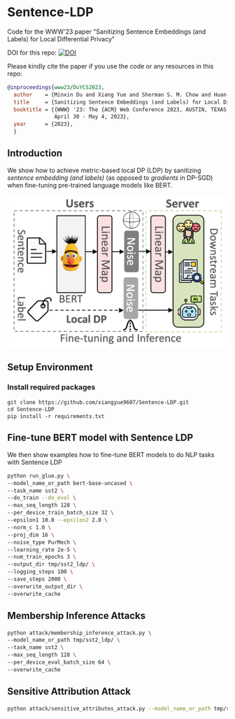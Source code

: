 # Sentence-LDP

Code for the WWW'23 paper "Sanitizing Sentence Embeddings (and Labels) for Local Differential Privacy"

DOI for this repo: [![DOI](https://zenodo.org/badge/598283362.svg)](https://zenodo.org/badge/latestdoi/598283362)

Please kindly cite the paper if you use the code or any resources in this repo:

```bib
@inproceedings{www23/DuYCS2023,
  author    = {Minxin Du and Xiang Yue and Sherman S. M. Chow and Huan Sun},
  title     = {Sanitizing Sentence Embeddings (and Labels) for Local Differential Privacy},
  booktitle = {{WWW} '23: The {ACM} Web Conference 2023, AUSTIN, TEXAS, USA,
               April 30 - May 4, 2023},
  year      = {2023},
  }
```

## Introduction

We show how to achieve metric-based local DP (LDP) by sanitizing *sentence embedding (and labels)*
(as opposed to *gradients* in DP-SGD) when fine-tuning pre-trained language models like BERT.

<p align="center">
<img src="img.png" alt="" width="500" title="Sanitizing sentence embeddings (and labels) under local DP for BERT-based NLP pipelines"/>
</p>

## Setup Environment

### Install required packages

```shell
git clone https://github.com/xiangyue9607/Sentence-LDP.git
cd Sentence-LDP
pip install -r requirements.txt
```

## Fine-tune BERT model with Sentence LDP

We then show examples how to fine-tune BERT models to do NLP tasks with Sentence LDP

```bash
python run_glue.py \
--model_name_or_path bert-base-uncased \
--task_name sst2 \
--do_train --do_eval \
--max_seq_length 128 \
--per_device_train_batch_size 32 \
--epsilon1 10.0 --epsilon2 2.0 \
--norm_c 1.0 \
--proj_dim 16 \
--noise_type PurMech \
--learning_rate 2e-5 \
--num_train_epochs 3 \
--output_dir tmp/sst2_ldp/ \
--logging_steps 100 \
--save_steps 2000 \
--overwrite_output_dir \
--overwrite_cache
```

## Membership Inference Attacks

```bash
python attack/membership_inference_attack.py \
--model_name_or_path tmp/sst2_ldp/ \
--task_name sst2 \
--max_seq_length 128 \
--per_device_eval_batch_size 64 \
--overwrite_cache
```

## Sensitive Attribution Attack

```bash
python attack/sensitive_attributes_attack.py --model_name_or_path tmp/sst2_ldp/
```
